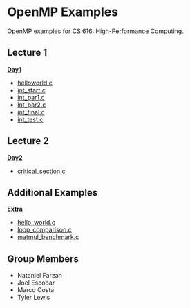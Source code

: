 # OpenMP Examples

OpenMP examples for CS 616: High-Performance Computing.

## Lecture 1

**[Day1](./Day1/)**

- [helloworld.c](./Day1/helloworld.c)
- [int_start.c](./Day1/int_start.c)
- [int_par1.c](./Day1/int_par1.c)
- [int_par2.c](./Day1/int_par2.c)
- [int_final.c](./Day1/int_final.c)
- [int_test.c](./Day1/int_test.c)

## Lecture 2

**[Day2](./Day2/)**

- [critical_section.c](./Day2/critical_section.c)

## Additional Examples

**[Extra](./Extra/)**

- [hello_world.c](./Extra/hello_world.c)
- [loop_comparison.c](./Extra/loop_comparison.c)
- [matmul_benchmark.c](./Extra/matmul_benchmark.c)

## Group Members

- Nataniel Farzan
- Joel Escobar
- Marco Costa
- Tyler Lewis

